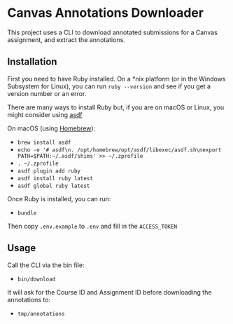# Canvas Annotations Downloader

This project uses a CLI to download annotated submissions for a Canvas assignment, and extract the annotations.

## Installation

First you need to have Ruby installed. On a \*nix platform (or in the Windows Subsystem for Linux), you can run `ruby --version` and see if you get a version number or an error.

There are many ways to install Ruby but, if you are on macOS or Linux, you might consider using [asdf](https://asdf-vm.com/)

On macOS (using [Homebrew](https://brew.sh/)):

- `brew install asdf`
- `echo -e '# asdf\n. /opt/homebrew/opt/asdf/libexec/asdf.sh\nexport PATH=$PATH:~/.asdf/shims' >> ~/.zprofile`
- `. ~/.zprofile`
- `asdf plugin add ruby`
- `asdf install ruby latest`
- `asdf global ruby latest`

Once Ruby is installed, you can run:

- `bundle`

Then copy `.env.example` to `.env` and fill in the `ACCESS_TOKEN`

## Usage

Call the CLI via the bin file:

- `bin/download`

It will ask for the Course ID and Assignment ID before downloading the annotations to:

- `tmp/annotations`
